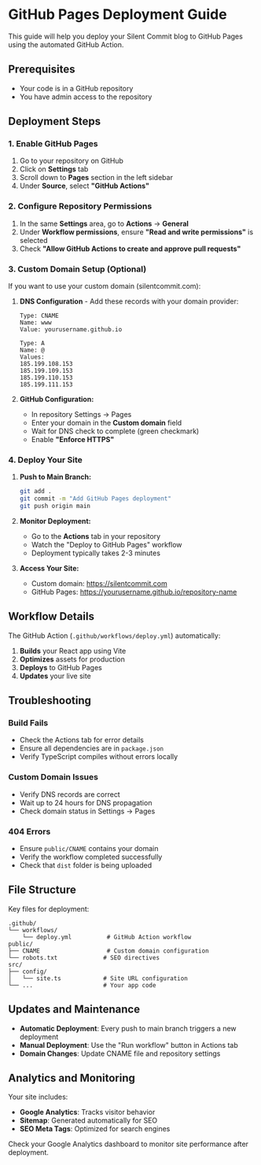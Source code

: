 # GitHub Pages Deployment Guide

This guide will help you deploy your Silent Commit blog to GitHub Pages using the automated GitHub Action.

## Prerequisites

- Your code is in a GitHub repository
- You have admin access to the repository

## Deployment Steps

### 1. Enable GitHub Pages

1. Go to your repository on GitHub
2. Click on **Settings** tab
3. Scroll down to **Pages** section in the left sidebar
4. Under **Source**, select **"GitHub Actions"**

### 2. Configure Repository Permissions

1. In the same **Settings** area, go to **Actions** → **General**
2. Under **Workflow permissions**, ensure **"Read and write permissions"** is selected
3. Check **"Allow GitHub Actions to create and approve pull requests"**

### 3. Custom Domain Setup (Optional)

If you want to use your custom domain (silentcommit.com):

1. **DNS Configuration** - Add these records with your domain provider:
   ```
   Type: CNAME
   Name: www
   Value: yourusername.github.io
   
   Type: A  
   Name: @
   Values: 
   185.199.108.153
   185.199.109.153
   185.199.110.153
   185.199.111.153
   ```

2. **GitHub Configuration:**
   - In repository Settings → Pages
   - Enter your domain in the **Custom domain** field
   - Wait for DNS check to complete (green checkmark)
   - Enable **"Enforce HTTPS"**

### 4. Deploy Your Site

1. **Push to Main Branch:**
   ```bash
   git add .
   git commit -m "Add GitHub Pages deployment"
   git push origin main
   ```

2. **Monitor Deployment:**
   - Go to the **Actions** tab in your repository
   - Watch the "Deploy to GitHub Pages" workflow
   - Deployment typically takes 2-3 minutes

3. **Access Your Site:**
   - Custom domain: https://silentcommit.com
   - GitHub Pages: https://yourusername.github.io/repository-name

## Workflow Details

The GitHub Action (`.github/workflows/deploy.yml`) automatically:

1. **Builds** your React app using Vite
2. **Optimizes** assets for production
3. **Deploys** to GitHub Pages
4. **Updates** your live site

## Troubleshooting

### Build Fails
- Check the Actions tab for error details
- Ensure all dependencies are in `package.json`
- Verify TypeScript compiles without errors locally

### Custom Domain Issues
- Verify DNS records are correct
- Wait up to 24 hours for DNS propagation
- Check domain status in Settings → Pages

### 404 Errors
- Ensure `public/CNAME` contains your domain
- Verify the workflow completed successfully
- Check that `dist` folder is being uploaded

## File Structure

Key files for deployment:
```
.github/
└── workflows/
    └── deploy.yml          # GitHub Action workflow
public/
├── CNAME                   # Custom domain configuration
└── robots.txt             # SEO directives
src/
├── config/
│   └── site.ts            # Site URL configuration
└── ...                    # Your app code
```

## Updates and Maintenance

- **Automatic Deployment**: Every push to main branch triggers a new deployment
- **Manual Deployment**: Use the "Run workflow" button in Actions tab
- **Domain Changes**: Update CNAME file and repository settings

## Analytics and Monitoring

Your site includes:
- **Google Analytics**: Tracks visitor behavior
- **Sitemap**: Generated automatically for SEO
- **SEO Meta Tags**: Optimized for search engines

Check your Google Analytics dashboard to monitor site performance after deployment.